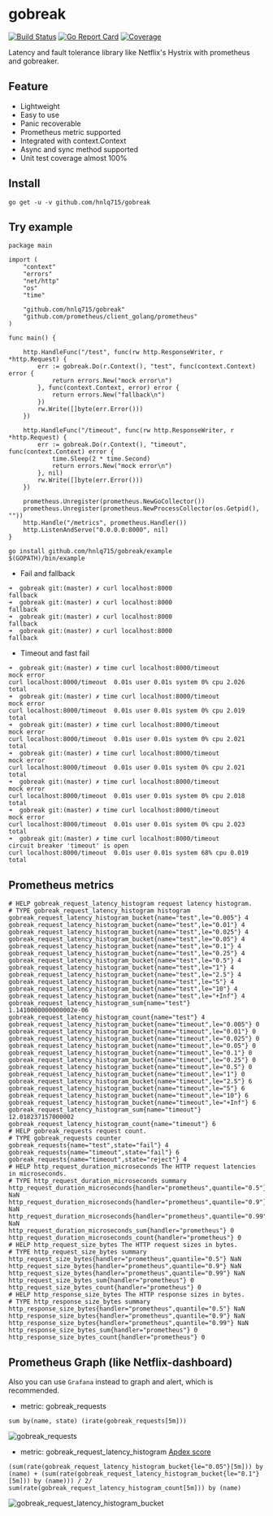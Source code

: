 # gobreak
[![Build Status](https://travis-ci.org/hnlq715/gobreak.svg?branch=master)](https://travis-ci.org/hnlq715/gobreak)
[![Go Report Card](https://goreportcard.com/badge/github.com/sysulq/gobreak)](https://goreportcard.com/report/github.com/sysulq/gobreak)
[![Coverage](https://codecov.io/gh/sysulq/gobreak/branch/master/graph/badge.svg)](https://codecov.io/gh/sysulq/gobreak)

Latency and fault tolerance library like Netflix's Hystrix with prometheus and gobreaker.

Feature
---

* Lightweight
* Easy to use
* Panic recoverable
* Prometheus metric supported
* Integrated with context.Context
* Async and sync method supported
* Unit test coverage almost 100%

Install
---
```
go get -u -v github.com/hnlq715/gobreak
```
Try example
---
```
package main

import (
	"context"
	"errors"
	"net/http"
	"os"
	"time"

	"github.com/hnlq715/gobreak"
	"github.com/prometheus/client_golang/prometheus"
)

func main() {

	http.HandleFunc("/test", func(rw http.ResponseWriter, r *http.Request) {
		err := gobreak.Do(r.Context(), "test", func(context.Context) error {
			return errors.New("mock error\n")
		}, func(context.Context, error) error {
			return errors.New("fallback\n")
		})
		rw.Write([]byte(err.Error()))
	})

	http.HandleFunc("/timeout", func(rw http.ResponseWriter, r *http.Request) {
		err := gobreak.Do(r.Context(), "timeout", func(context.Context) error {
			time.Sleep(2 * time.Second)
			return errors.New("mock error\n")
		}, nil)
		rw.Write([]byte(err.Error()))
	})

	prometheus.Unregister(prometheus.NewGoCollector())
	prometheus.Unregister(prometheus.NewProcessCollector(os.Getpid(), ""))
	http.Handle("/metrics", prometheus.Handler())
	http.ListenAndServe("0.0.0.0:8000", nil)
}
```

```
go install github.com/hnlq715/gobreak/example
$(GOPATH)/bin/example
```

* Fail and fallback
```
➜  gobreak git:(master) ✗ curl localhost:8000
fallback
➜  gobreak git:(master) ✗ curl localhost:8000
fallback
➜  gobreak git:(master) ✗ curl localhost:8000
fallback
➜  gobreak git:(master) ✗ curl localhost:8000
fallback
```

* Timeout and fast fail
```
➜  gobreak git:(master) ✗ time curl localhost:8000/timeout
mock error
curl localhost:8000/timeout  0.01s user 0.01s system 0% cpu 2.026 total
➜  gobreak git:(master) ✗ time curl localhost:8000/timeout
mock error
curl localhost:8000/timeout  0.01s user 0.01s system 0% cpu 2.019 total
➜  gobreak git:(master) ✗ time curl localhost:8000/timeout
mock error
curl localhost:8000/timeout  0.01s user 0.01s system 0% cpu 2.021 total
➜  gobreak git:(master) ✗ time curl localhost:8000/timeout
mock error
curl localhost:8000/timeout  0.01s user 0.01s system 0% cpu 2.021 total
➜  gobreak git:(master) ✗ time curl localhost:8000/timeout
mock error
curl localhost:8000/timeout  0.01s user 0.01s system 0% cpu 2.018 total
➜  gobreak git:(master) ✗ time curl localhost:8000/timeout
mock error
curl localhost:8000/timeout  0.01s user 0.01s system 0% cpu 2.023 total
➜  gobreak git:(master) ✗ time curl localhost:8000/timeout
circuit breaker 'timeout' is open
curl localhost:8000/timeout  0.01s user 0.01s system 68% cpu 0.019 total
```

Prometheus metrics
---
```
# HELP gobreak_request_latency_histogram request latency histogram.
# TYPE gobreak_request_latency_histogram histogram
gobreak_request_latency_histogram_bucket{name="test",le="0.005"} 4
gobreak_request_latency_histogram_bucket{name="test",le="0.01"} 4
gobreak_request_latency_histogram_bucket{name="test",le="0.025"} 4
gobreak_request_latency_histogram_bucket{name="test",le="0.05"} 4
gobreak_request_latency_histogram_bucket{name="test",le="0.1"} 4
gobreak_request_latency_histogram_bucket{name="test",le="0.25"} 4
gobreak_request_latency_histogram_bucket{name="test",le="0.5"} 4
gobreak_request_latency_histogram_bucket{name="test",le="1"} 4
gobreak_request_latency_histogram_bucket{name="test",le="2.5"} 4
gobreak_request_latency_histogram_bucket{name="test",le="5"} 4
gobreak_request_latency_histogram_bucket{name="test",le="10"} 4
gobreak_request_latency_histogram_bucket{name="test",le="+Inf"} 4
gobreak_request_latency_histogram_sum{name="test"} 1.1410000000000002e-06
gobreak_request_latency_histogram_count{name="test"} 4
gobreak_request_latency_histogram_bucket{name="timeout",le="0.005"} 0
gobreak_request_latency_histogram_bucket{name="timeout",le="0.01"} 0
gobreak_request_latency_histogram_bucket{name="timeout",le="0.025"} 0
gobreak_request_latency_histogram_bucket{name="timeout",le="0.05"} 0
gobreak_request_latency_histogram_bucket{name="timeout",le="0.1"} 0
gobreak_request_latency_histogram_bucket{name="timeout",le="0.25"} 0
gobreak_request_latency_histogram_bucket{name="timeout",le="0.5"} 0
gobreak_request_latency_histogram_bucket{name="timeout",le="1"} 0
gobreak_request_latency_histogram_bucket{name="timeout",le="2.5"} 6
gobreak_request_latency_histogram_bucket{name="timeout",le="5"} 6
gobreak_request_latency_histogram_bucket{name="timeout",le="10"} 6
gobreak_request_latency_histogram_bucket{name="timeout",le="+Inf"} 6
gobreak_request_latency_histogram_sum{name="timeout"} 12.018237157000002
gobreak_request_latency_histogram_count{name="timeout"} 6
# HELP gobreak_requests request count.
# TYPE gobreak_requests counter
gobreak_requests{name="test",state="fail"} 4
gobreak_requests{name="timeout",state="fail"} 6
gobreak_requests{name="timeout",state="reject"} 4
# HELP http_request_duration_microseconds The HTTP request latencies in microseconds.
# TYPE http_request_duration_microseconds summary
http_request_duration_microseconds{handler="prometheus",quantile="0.5"} NaN
http_request_duration_microseconds{handler="prometheus",quantile="0.9"} NaN
http_request_duration_microseconds{handler="prometheus",quantile="0.99"} NaN
http_request_duration_microseconds_sum{handler="prometheus"} 0
http_request_duration_microseconds_count{handler="prometheus"} 0
# HELP http_request_size_bytes The HTTP request sizes in bytes.
# TYPE http_request_size_bytes summary
http_request_size_bytes{handler="prometheus",quantile="0.5"} NaN
http_request_size_bytes{handler="prometheus",quantile="0.9"} NaN
http_request_size_bytes{handler="prometheus",quantile="0.99"} NaN
http_request_size_bytes_sum{handler="prometheus"} 0
http_request_size_bytes_count{handler="prometheus"} 0
# HELP http_response_size_bytes The HTTP response sizes in bytes.
# TYPE http_response_size_bytes summary
http_response_size_bytes{handler="prometheus",quantile="0.5"} NaN
http_response_size_bytes{handler="prometheus",quantile="0.9"} NaN
http_response_size_bytes{handler="prometheus",quantile="0.99"} NaN
http_response_size_bytes_sum{handler="prometheus"} 0
http_response_size_bytes_count{handler="prometheus"} 0
```

Prometheus Graph (like Netflix-dashboard)
---

Also you can use `Grafana` instead to graph and alert, which is recommended.

* metric: gobreak_requests
```
sum by(name, state) (irate(gobreak_requests[5m]))
```

![gobreak_requests](example/gobreak_requests.png)

* metric: gobreak_request_latency_histogram [Apdex score](https://en.wikipedia.org/wiki/Apdex)

```
(sum(rate(gobreak_request_latency_histogram_bucket{le="0.05"}[5m])) by (name) + (sum(rate(gobreak_request_latency_histogram_bucket{le="0.1"}[5m])) by (name))) / 2/ sum(rate(gobreak_request_latency_histogram_count[5m])) by (name)
```

![gobreak_request_latency_histogram_bucket](example/gobreak_request_latency_histogram_bucket.png)
